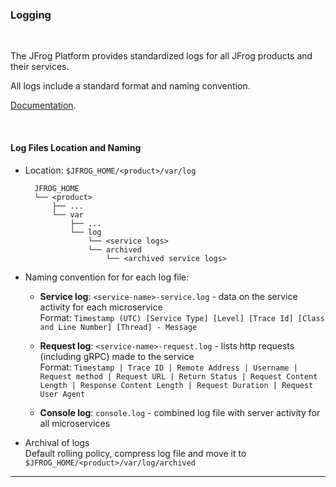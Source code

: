 ### Logging

<br/>

The JFrog Platform provides standardized logs for all JFrog products and their services. 

All logs include a standard format and naming convention. 

[Documentation](https://www.jfrog.com/confluence/display/JFROG/Logging).

<br/>

#### Log Files Location and Naming

- Location: `$JFROG_HOME/<product>/var/log`
  ```
    JFROG_HOME
    └── <product>
        ├── ...
        └── var
            ├── ...
            └── log
                └── <service logs>
                └── archived
                    └── <archived service logs>
  ```

- Naming convention for for each log file: 
  - **Service log**: `<service-name>-service.log` - data on the service activity for each microservice   
    Format: 
    `Timestamp (UTC) [Service Type] [Level] [Trace Id] [Class and Line Number] [Thread] - Message`  

  - **Request log**: `<service-name>-request.log` - lists http requests (including gRPC) made to the service  
    Format: 
    `Timestamp | Trace ID | Remote Address | Username | Request method | Request URL | Return Status | Request Content Length | Response Content Length | Request Duration | Request User Agent`  

  - **Console log**: `console.log` - combined log file with server activity for all microservices


- Archival of logs  
  Default rolling policy, compress log file and move it to `$JFROG_HOME/<product>/var/log/archived`  

---